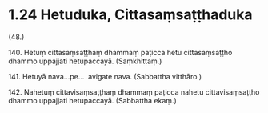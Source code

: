 # 1.24 Hetuduka, Cittasaṃsaṭṭhaduka

(48.)

140\. Hetuṃ cittasaṃsaṭṭhaṃ dhammaṃ paṭicca hetu cittasaṃsaṭṭho dhammo uppajjati hetupaccayā. (Saṃkhittaṃ.)

141\. Hetuyā nava…pe…  avigate nava. (Sabbattha vitthāro.)

142\. Nahetuṃ cittavisaṃsaṭṭhaṃ dhammaṃ paṭicca nahetu cittavisaṃsaṭṭho dhammo uppajjati hetupaccayā. (Sabbattha ekaṃ.)
